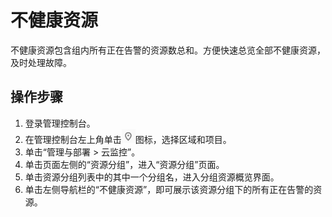# 不健康资源<a name="ZH-CN_TOPIC_0102897396"></a>

不健康资源包含组内所有正在告警的资源数总和。方便快速总览全部不健康资源，及时处理故障。

## 操作步骤<a name="section17220135318513"></a>

1.  登录管理控制台。
2.  在管理控制台左上角单击![](figures/icon-region.png)图标，选择区域和项目。
3.  单击“管理与部署 \> 云监控”。
4.  单击页面左侧的“资源分组”，进入“资源分组”页面。
5.  单击资源分组列表中的其中一个分组名，进入分组资源概览界面。
6.  单击左侧导航栏的“不健康资源”，即可展示该资源分组下的所有正在告警的资源。

